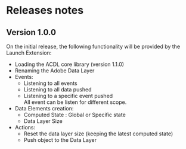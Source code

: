 # Releases notes

## Version 1.0.0

On the initial release, the following functionality will be provided by the Launch Extension:

* Loading the ACDL core library (version 1.1.0)
* Renaming the Adobe Data Layer
* Events:
  * Listening to all events
  * Listening to all data pushed
  * Listening to a specific event pushed\
  All event can be listen for different scope.
* Data Elements creation:
  * Computed State : Global or Specific state
  * Data Layer Size
* Actions:
  * Reset the data layer size (keeping the latest computed state)
  * Push object to the Data Layer
